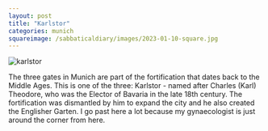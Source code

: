 ```yaml
---
layout: post
title: "Karlstor"
categories: munich
squareimage: /sabbaticaldiary/images/2023-01-10-square.jpg
---
```

<img src="/sabbaticaldiary/images/2023-01-10.jpg" alt="karlstor" class="center">

The three gates in Munich are part of the fortification that dates back to the Middle Ages. This is one of the three: Karlstor - named after Charles (Karl) Theodore, who was the Elector of Bavaria in the late 18th century. The fortification was dismantled by him to expand the city and he also created the Englisher Garten. I go past here a lot because my gynaecologist is just around the corner from here. 